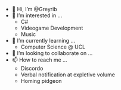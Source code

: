 - 👋 Hi, I’m @Greyrib
- 👀 I’m interested in ...
  - C#
  - Videogame Development
  - Music
- 🌱 I’m currently learning ...
  - Computer Science @ UCL
- 💞️ I’m looking to collaborate on ...
- 📫 How to reach me ...
  - Discordo
  - Verbal notification at expletive volume
  - Homing pidgeon

<!---
Greyrib/Greyrib is a ✨ special ✨ repository because its `README.md` (this file) appears on your GitHub profile.
You can click the Preview link to take a look at your changes.
--->
